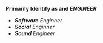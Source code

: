 __Primarily Identify as and *ENGINEER*__ <br>
- _**Software** Enginner_ <br>
- _**Social** Enginner_ <br>
- _**Sound** Engineer_ <br>
